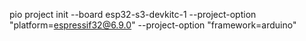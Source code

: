 pio project init --board esp32-s3-devkitc-1 --project-option "platform=espressif32@6.9.0" --project-option "framework=arduino"